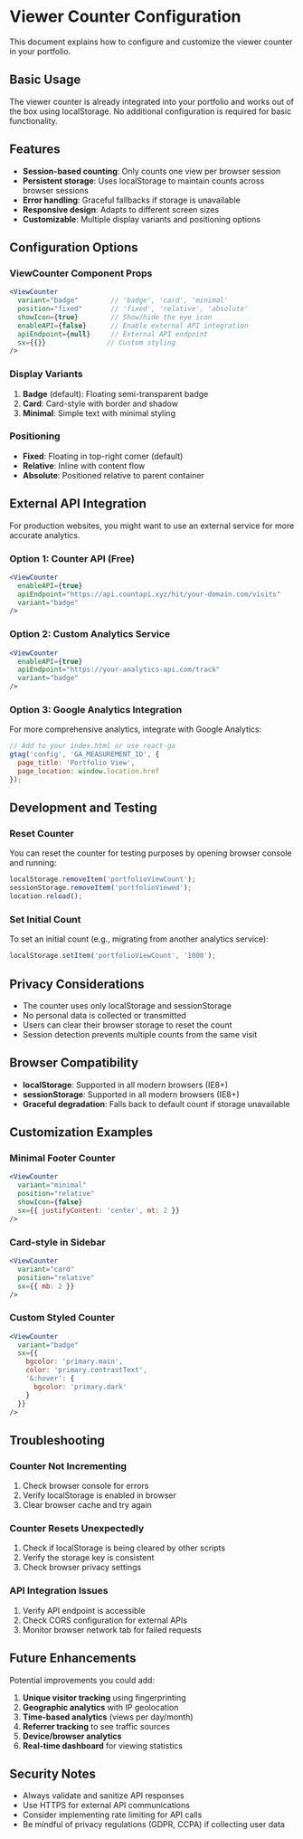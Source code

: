 # Viewer Counter Configuration

This document explains how to configure and customize the viewer counter in your portfolio.

## Basic Usage

The viewer counter is already integrated into your portfolio and works out of the box using localStorage. No additional configuration is required for basic functionality.

## Features

- **Session-based counting**: Only counts one view per browser session
- **Persistent storage**: Uses localStorage to maintain counts across browser sessions
- **Error handling**: Graceful fallbacks if storage is unavailable
- **Responsive design**: Adapts to different screen sizes
- **Customizable**: Multiple display variants and positioning options

## Configuration Options

### ViewCounter Component Props

```jsx
<ViewCounter 
  variant="badge"        // 'badge', 'card', 'minimal'
  position="fixed"       // 'fixed', 'relative', 'absolute'
  showIcon={true}        // Show/hide the eye icon
  enableAPI={false}      // Enable external API integration
  apiEndpoint={null}     // External API endpoint
  sx={{}}               // Custom styling
/>
```

### Display Variants

1. **Badge** (default): Floating semi-transparent badge
2. **Card**: Card-style with border and shadow
3. **Minimal**: Simple text with minimal styling

### Positioning

- **Fixed**: Floating in top-right corner (default)
- **Relative**: Inline with content flow
- **Absolute**: Positioned relative to parent container

## External API Integration

For production websites, you might want to use an external service for more accurate analytics.

### Option 1: Counter API (Free)

```jsx
<ViewCounter 
  enableAPI={true}
  apiEndpoint="https://api.countapi.xyz/hit/your-domain.com/visits"
  variant="badge"
/>
```

### Option 2: Custom Analytics Service

```jsx
<ViewCounter 
  enableAPI={true}
  apiEndpoint="https://your-analytics-api.com/track"
  variant="badge"
/>
```

### Option 3: Google Analytics Integration

For more comprehensive analytics, integrate with Google Analytics:

```javascript
// Add to your index.html or use react-ga
gtag('config', 'GA_MEASUREMENT_ID', {
  page_title: 'Portfolio View',
  page_location: window.location.href
});
```

## Development and Testing

### Reset Counter

You can reset the counter for testing purposes by opening browser console and running:

```javascript
localStorage.removeItem('portfolioViewCount');
sessionStorage.removeItem('portfolioViewed');
location.reload();
```

### Set Initial Count

To set an initial count (e.g., migrating from another analytics service):

```javascript
localStorage.setItem('portfolioViewCount', '1000');
```

## Privacy Considerations

- The counter uses only localStorage and sessionStorage
- No personal data is collected or transmitted
- Users can clear their browser storage to reset the count
- Session detection prevents multiple counts from the same visit

## Browser Compatibility

- **localStorage**: Supported in all modern browsers (IE8+)
- **sessionStorage**: Supported in all modern browsers (IE8+)
- **Graceful degradation**: Falls back to default count if storage unavailable

## Customization Examples

### Minimal Footer Counter

```jsx
<ViewCounter 
  variant="minimal"
  position="relative"
  showIcon={false}
  sx={{ justifyContent: 'center', mt: 2 }}
/>
```

### Card-style in Sidebar

```jsx
<ViewCounter 
  variant="card"
  position="relative"
  sx={{ mb: 2 }}
/>
```

### Custom Styled Counter

```jsx
<ViewCounter 
  variant="badge"
  sx={{
    bgcolor: 'primary.main',
    color: 'primary.contrastText',
    '&:hover': {
      bgcolor: 'primary.dark'
    }
  }}
/>
```

## Troubleshooting

### Counter Not Incrementing

1. Check browser console for errors
2. Verify localStorage is enabled in browser
3. Clear browser cache and try again

### Counter Resets Unexpectedly

1. Check if localStorage is being cleared by other scripts
2. Verify the storage key is consistent
3. Check browser privacy settings

### API Integration Issues

1. Verify API endpoint is accessible
2. Check CORS configuration for external APIs
3. Monitor browser network tab for failed requests

## Future Enhancements

Potential improvements you could add:

1. **Unique visitor tracking** using fingerprinting
2. **Geographic analytics** with IP geolocation
3. **Time-based analytics** (views per day/month)
4. **Referrer tracking** to see traffic sources
5. **Device/browser analytics**
6. **Real-time dashboard** for viewing statistics

## Security Notes

- Always validate and sanitize API responses
- Use HTTPS for external API communications
- Consider implementing rate limiting for API calls
- Be mindful of privacy regulations (GDPR, CCPA) if collecting user data
